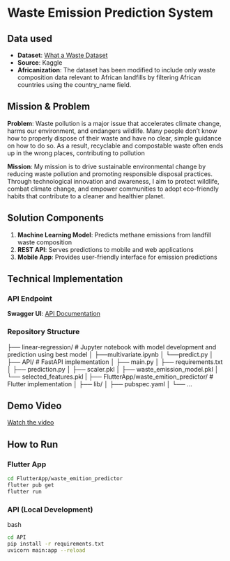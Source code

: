 # Waste Emission Prediction System

## Data used
- **Dataset**: [What a Waste Dataset](https://www.kaggle.com/datasets/mannmann2/what-a-waste-global-dataset?resource=download)
- **Source**: Kaggle
- **Africanization**: The dataset has been modified to include only waste composition data relevant to African landfills by filtering African countries using the country_name field.

## Mission & Problem
**Problem**: Waste pollution is a major issue that accelerates climate change, harms our environment, and endangers wildlife. Many people don’t know how to properly dispose of their waste and have no clear, simple guidance on how to do so. As a result, recyclable and compostable waste often ends up in the wrong places, contributing to pollution

**Mission**: My mission is to drive sustainable environmental change by reducing waste pollution and promoting responsible disposal practices. Through technological innovation and awareness, I aim to protect wildlife, combat climate change, and empower communities to adopt eco-friendly habits that contribute to a cleaner and healthier planet.

## Solution Components
1. **Machine Learning Model**: Predicts methane emissions from landfill waste composition
2. **REST API**: Serves predictions to mobile and web applications
3. **Mobile App**: Provides user-friendly interface for emission predictions

## Technical Implementation

### API Endpoint
**Swagger UI**: [API Documentation](https://methane-emissions-from-landfill.onrender.com/docs#/)

### Repository Structure

├── linear-regression/ # Jupyter notebook with model development and prediction using best model
│   ├──multivariate.ipynb
│   └──predict.py
│
├── API/ # FastAPI implementation
│ ├── main.py
│ ├── requirements.txt
│ ├── prediction.py
│ ├── scaler.pkl
│ ├── waste_emission_model.pkl
│ └── selected_features.pkl
|
├── FlutterApp/waste_emition_predictor/ # Flutter implementation
│ ├── lib/
│ ├── pubspec.yaml
│ └── ...



## Demo Video
[Watch the video](https://www.loom.com/share/c67c688bb9be42fd894ad671016dbe94?sid=315e3126-8c3e-49ff-8fcf-cd192e0299d5)

## How to Run

### Flutter App
   ```bash
   cd FlutterApp/waste_emition_predictor
   flutter pub get
   flutter run
```

### API (Local Development)
bash
```bash
cd API
pip install -r requirements.txt
uvicorn main:app --reload
```

